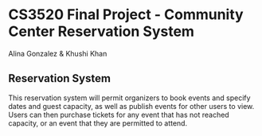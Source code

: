 # CS3520 Final Project - Community Center Reservation System
Alina Gonzalez & Khushi Khan 

## Reservation System 
This reservation system will permit organizers to book events and specify dates and guest capacity, as well as publish events for other users to view. Users can then purchase tickets for any event that has not reached capacity, or an event that they are permitted to attend. 
